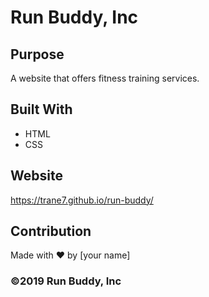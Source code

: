 # Run Buddy, Inc

## Purpose
A website that offers fitness training services. 

## Built With
* HTML
* CSS

## Website
https://trane7.github.io/run-buddy/

## Contribution
Made with ❤️ by [your name]

### ©️2019 Run Buddy, Inc 
